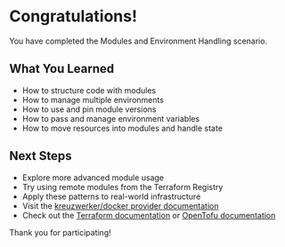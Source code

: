# Congratulations!

You have completed the Modules and Environment Handling scenario.

## What You Learned
- How to structure code with modules
- How to manage multiple environments
- How to use and pin module versions
- How to pass and manage environment variables
- How to move resources into modules and handle state

## Next Steps
- Explore more advanced module usage
- Try using remote modules from the Terraform Registry
- Apply these patterns to real-world infrastructure
- Visit the [kreuzwerker/docker provider documentation](https://registry.terraform.io/providers/kreuzwerker/docker/latest/docs)
- Check out the [Terraform documentation](https://developer.hashicorp.com/terraform/docs) or [OpenTofu documentation](https://opentofu.org/docs/)

Thank you for participating! 